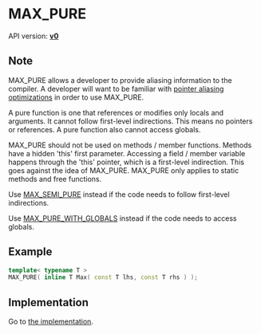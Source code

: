 # MAX_PURE

API version: [**v0**](../../v0.md)

## Note

MAX_PURE allows a developer to provide aliasing information to the compiler.
A developer will want to be familiar with [pointer aliasing optimizations](AliasingOptimizations.md) in order to use MAX_PURE.

A pure function is one that references or modifies only locals and arguments.
It cannot follow first-level indirections. This means no pointers or references.
A pure function also cannot access globals.

MAX_PURE should not be used on methods / member functions.
Methods have a hidden 'this' first parameter. Accessing a field / member variable happens through the 'this' pointer, which is a first-level indirection. This goes against the idea of MAX_PURE.
MAX_PURE only applies to static methods and free functions.

Use [MAX_SEMI_PURE](MAX_SEMI_PURE.md) instead if the code needs to follow first-level indirections.

Use [MAX_PURE_WITH_GLOBALS](MAX_PURE_WITH_GLOBALS.md) instead if the code needs to access globals.

## Example

```c++
template< typename T >
MAX_PURE( inline T Max( const T lhs, const T rhs ) );
```

## Implementation

Go to [the implementation](../../../../Code/Include/max/Compiling/AliasingOptimizations.hpp#L10).
